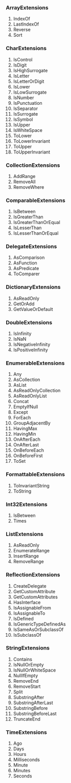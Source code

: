 ### ArrayExtensions
  1. IndexOf
  2. LastIndexOf
  3. Reverse
  4. Sort

### CharExtensions
  1. IsControl
  2. IsDigit
  3. IsHighSurrogate
  4. IsLetter
  5. IsLetterOrDigit
  6. IsLower
  7. IsLowSurrogate
  8. IsNumber
  9. IsPunctuation
  10. IsSeparator
  11. IsSurrogate
  12. IsSymbol
  13. IsUpper
  14. IsWhiteSpace
  15. ToLower
  16. ToLowerInvariant
  17. ToUpper
  18. ToUpperInvariant

### CollectionExtensions
  1. AddRange
  2. RemoveAll
  3. RemoveWhere

### ComparableExtensions
  1. IsBetween
  2. IsGreaterThan
  3. IsGreaterThanOrEqual
  4. IsLesserThan
  5. IsLesserThanOrEqual

### DelegateExtensions
  1. AsComparison
  2. AsFunction
  3. AsPredicate
  4. ToComparer

### DictionaryExtensions
  1. AsReadOnly
  2. GetOrAdd
  3. GetValueOrDefault

### DoubleExtensions
  1. IsInfinity
  2. IsNaN
  3. IsNegativeInfinity
  4. IsPositiveInfinity

### EnumerableExtensions
  1. Any
  2. AsCollection
  3. AsList
  4. AsReadOnlyCollection
  5. AsReadOnlyList
  6. Concat
  7. EmptyIfNull
  8. Except
  9. ForEach
  10. GroupAdjacentBy
  11. HavingMax
  12. HavingMin
  13. OnAfterEach
  14. OnAfterLast
  15. OnBeforeEach
  16. OnBeforeFirst
  17. ToSet

### FormattableExtensions
  1. ToInvariantString
  2. ToString

### Int32Extensions
  1. IsBetween
  2. Times

### ListExtensions
  1. AsReadOnly
  2. EnumerateRange
  3. InsertRange
  4. RemoveRange

### ReflectionExtensions
  1. CreateDelegate
  2. GetCustomAttribute
  3. GetCustomAttributes
  4. HasInterface
  5. IsAssignableFrom
  6. IsAssignableTo
  7. IsDefined
  8. IsGenericTypeDefinedAs
  9. IsSameAsOrSubclassOf
  10. IsSubclassOf

### StringExtensions
  1. Contains
  2. IsNullOrEmpty
  3. IsNullOrWhiteSpace
  4. NullIfEmpty
  5. RemoveEnd
  6. RemoveStart
  7. Split
  8. SubstringAfter
  9. SubstringAfterLast
  10. SubstringBefore
  11. SubstringBeforeLast
  12. TruncateEnd

### TimeExtensions
  1. Ago
  2. Days
  3. Hours
  4. Milliseconds
  5. Minute
  6. Minutes
  7. Seconds

